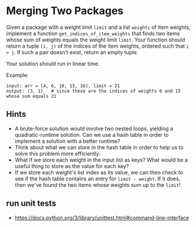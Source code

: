﻿# Merging Two Packages

Given a package with a weight limit `limit` and a list `weights` of item weights, implement a function `get_indices_of_item_weights` that finds two items whose sum of weights equals the weight limit `limit`. Your function should return a tuple `(i, j)` of the indices of the item weights, ordered such that `i > j`. If such a pair doesn’t exist, return an empty tuple.

Your solution should run in linear time.

Example:
```
input: arr = [4, 6, 10, 15, 16], limit = 21
output: (3, 1)   # since these are the indices of weights 6 and 15 whose sum equals 21
```

## Hints
 
* A brute-force solution would involve two nested loops, yielding a quadratic-runtime solution. Can we use a hash table in order to implement a solution with a better runtime?
* Think about what we can store in the hash table in order to help us to solve this problem more efficiently. 
* What if we store each weight in the input list as keys? What would be a useful thing to store as the value for each key? 
* If we store each weight's list index as its value, we can then check to see if the hash table contains an entry for `limit - weight`. If it does, then we've found the two items whose weights sum up to the `limit`!

## run unit tests

*  https://docs.python.org/3/library/unittest.html#command-line-interface
